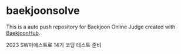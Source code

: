 # baekjoonsolve
This is a auto push repository for Baekjoon Online Judge created with [BaekjoonHub](https://github.com/BaekjoonHub/BaekjoonHub).

2023 SW마에스트로 14기 코딩 테스트 준비
